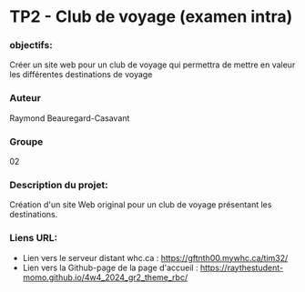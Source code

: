 # TP2 - Club de voyage (examen intra)

### objectifs: 
Créer un site web pour un club de voyage qui permettra de mettre en valeur les différentes destinations de voyage

### Auteur
Raymond Beauregard-Casavant
### Groupe
02
### Description du projet:
Création d'un site Web original pour un club de voyage présentant les destinations.
### Liens URL:

- Lien vers le serveur distant whc.ca : https://gftnth00.mywhc.ca/tim32/
- Lien vers la Github-page de la page d'accueil : https://raythestudent-momo.github.io/4w4_2024_gr2_theme_rbc/





